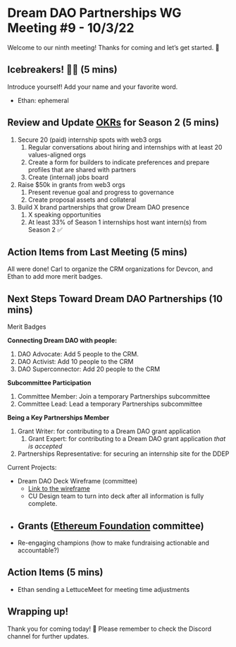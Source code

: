 # Dream DAO Partnerships WG Meeting #9 - 10/3/22

Welcome to our ninth meeting! Thanks for coming and let’s get started. 🚀

## Icebreakers! 🧊🔨 (5 mins)

Introduce yourself! Add your name and your favorite word.

- Ethan: ephemeral

## Review and Update [OKRs](https://asana.com/resources/okr-meaning) for Season 2 (5 mins)

1. Secure 20 (paid) internship spots with web3 orgs
    1. Regular conversations about hiring and internships with at least 20 values-aligned orgs
    2. Create a form for builders to indicate preferences and prepare profiles that are shared with partners
    3. Create (internal) jobs board
2. Raise $50k in grants from web3 orgs
    1. Present revenue goal and progress to governance
    2. Create proposal assets and collateral
3. Build X brand partnerships that grow Dream DAO presence
    1. X speaking opportunities
    2. At least 33% of Season 1 internships host want intern(s) from Season 2 ✅

## Action Items from Last Meeting (5 mins)

All were done! Carl to organize the CRM organizations for Devcon, and Ethan to add more merit badges. 

## Next Steps Toward Dream DAO Partnerships (10 mins)

Merit Badges

**Connecting Dream DAO with people:**

1. DAO Advocate: Add 5 people to the CRM.
2. DAO Activist: Add 10 people to the CRM
3. DAO Superconnector: Add 20 people to the CRM

**Subcommittee Participation**

1. Committee Member: Join a temporary Partnerships subcommittee
2. Committee Lead: Lead a temporary Partnerships subcommittee

**Being a Key Partnerships Member**

1. Grant Writer: for contributing to a Dream DAO grant application
    1. Grant Expert: for contributing to a Dream DAO grant application *that is accepted*
2. Partnerships Representative: for securing an internship site for the DDEP

Current Projects:

- Dream DAO Deck Wireframe (committee)
    - [Link to the wireframe](https://docs.google.com/document/d/1pJoIqRETeXQuy4-hWeX7Wr1pbrHOllGZ75gQIo_e-a4/edit)
    - CU Design team to turn into deck after all information is fully complete.
- Grants ([Ethereum Foundation](https://esp.ethereum.foundation/applicants/small-grants) committee)
    - 
- Re-engaging champions (how to make fundraising actionable and accountable?)

## Action Items (5 mins)

- Ethan sending a LettuceMeet for meeting time adjustments

## Wrapping up!

Thank you for coming today! 🌮
Please remember to check the Discord channel for further updates.